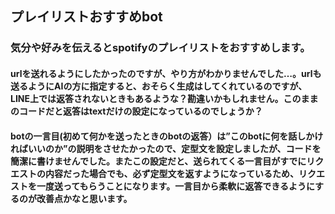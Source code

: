 ## プレイリストおすすめbot
### 気分や好みを伝えるとspotifyのプレイリストをおすすめします。

#### urlを送れるようにしたかったのですが、やり方がわかりませんでした…。urlも送るようにAIの方に指定すると、おそらく生成はしてくれているのですが、LINE上では返答されないときもあるような？勘違いかもしれません。このままのコードだと返答はtextだけの設定になっているのでしょうか？
#### botの一言目(初めて何かを送ったときのbotの返答）は”このbotに何を話しかければいいのか”の説明をさせたかったので、定型文を設定しましたが、コードを簡潔に書けませんでした。またこの設定だと、送られてくる一言目がすでにリクエストの内容だった場合でも、必ず定型文を返すようになっているため、リクエストを一度送ってもらうことになります。一言目から柔軟に返答できるようにするのが改善点かなと思います。
